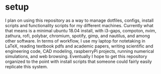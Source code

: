 # setup
I plan on using this repository as a way to manage dotfiles, configs, install scripts and functionality scripts for my different machines. Currently what that means is a minimal ubuntu 18.04 install, with i3-gaps, compoton, nvim, zathura, rofi, polybar, chromium, spotify, gimp, and nautilus, and among other software. In terms of workflow, I use my laptop for notetaking in LaTeX, reading textbook pdfs and academic papers, writing scientific and engineering code, CAD modeling, raspberryPi projects, running numerical simulations, and web browsing. Eventually I hope to get this repository organized to the point with install scripts that someone could fairly easily replicate this system.
